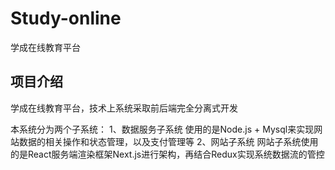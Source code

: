 # Study-online
学成在线教育平台
## 项目介绍

学成在线教育平台，技术上系统采取前后端完全分离式开发

本系统分为两个子系统：
1、数据服务子系统
	使用的是Node.js + Mysql来实现网站数据的相关操作和状态管理，以及支付管理等
2、网站子系统
	网站子系统使用的是React服务端渲染框架Next.js进行架构，再结合Redux实现系统数据流的管控
